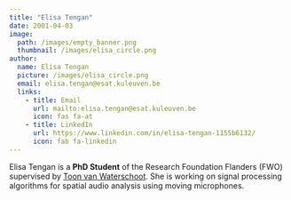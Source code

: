 ```yaml
---
title: "Elisa Tengan"
date: 2001-04-03
image: 
  path: /images/empty_banner.png
  thumbnail: /images/elisa_circle.png
author:
  name: Elisa Tengan
  picture: /images/elisa_circle.png
  email: elisa.tengan@esat.kuleuven.be
  links:
    - title: Email
      url: mailto:elisa.tengan@esat.kuleuven.be
      icon: fas fa-at    
    - title: LinkedIn
      url: https://www.linkedin.com/in/elisa-tengan-1155b6132/
      icon: fab fa-linkedin
---
```


Elisa Tengan is a **PhD Student** of the Research Foundation Flanders (FWO) supervised by [Toon van Waterschoot](toon_vanwaterschoot). She is working on signal processing algorithms for spatial audio analysis using moving microphones.
